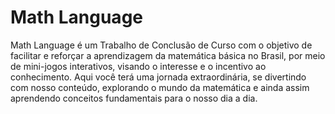 # Math Language

  Math Language é um Trabalho de Conclusão de Curso com o objetivo de facilitar e reforçar a aprendizagem da matemática básica no Brasil, por meio de mini-jogos interativos, visando o interesse e o incentivo ao conhecimento.
  Aqui você terá uma jornada extraordinária, se divertindo com nosso conteúdo, explorando o mundo da matemática e ainda assim aprendendo conceitos fundamentais para o nosso dia a dia.
